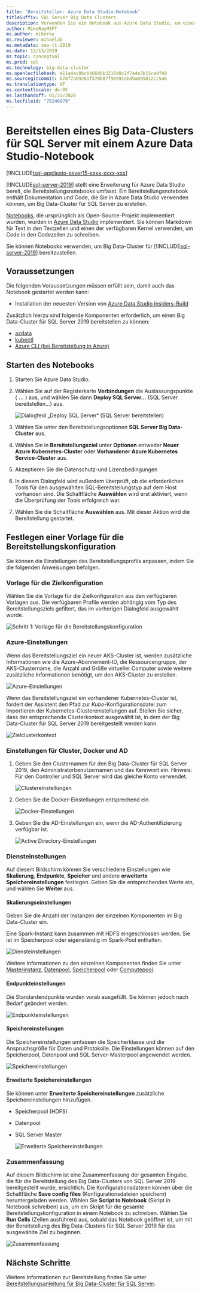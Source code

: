 ```yaml
---
title: 'Bereitstellen: Azure Data Studio-Notebook'
titleSuffix: SQL Server Big Data Clusters
description: Verwenden Sie ein Notebook aus Azure Data Studio, um einen Big Data-Cluster bereitzustellen.
author: MikeRayMSFT
ms.author: mikeray
ms.reviewer: mihaelab
ms.metadata: seo-lt-2019
ms.date: 12/13/2019
ms.topic: conceptual
ms.prod: sql
ms.technology: big-data-cluster
ms.openlocfilehash: e11a4ac0bcbb66d6b3216d8c2f7a4a3b15cedfb8
ms.sourcegitcommit: b78f7ab9281f570b87f96991ebd9a095812cc546
ms.translationtype: HT
ms.contentlocale: de-DE
ms.lasthandoff: 01/31/2020
ms.locfileid: "75246870"
---
```

# <a name="deploy-sql-server-big-data-cluster-with-azure-data-studio-notebook"></a>Bereitstellen eines Big Data-Clusters für SQL Server mit einem Azure Data Studio-Notebook

[!INCLUDE[tsql-appliesto-ssver15-xxxx-xxxx-xxx](../includes/tsql-appliesto-ssver15-xxxx-xxxx-xxx.md)]

[!INCLUDE[sql-server-2019](../includes/sssqlv15-md.md)] stellt eine Erweiterung für Azure Data Studio bereit, die Bereitstellungsnotebooks umfasst. Ein Bereitstellungsnotebook enthält Dokumentation und Code, die Sie in Azure Data Studio verwenden können, um Big Data-Cluster für SQL Server zu erstellen.

[Notebooks](notebooks-guidance.md), die ursprünglich als Open-Source-Projekt implementiert wurden, wurden in [Azure Data Studio](https://docs.microsoft.com/sql/azure-data-studio/download) implementiert. Sie können Markdown für Text in den Textzellen und einen der verfügbaren Kernel verwenden, um Code in den Codezellen zu schreiben.

Sie können Notebooks verwenden, um Big Data-Cluster für [!INCLUDE[sql-server-2019](../includes/sssqlv15-md.md)] bereitzustellen.

## <a name="prerequisites"></a>Voraussetzungen

Die folgenden Voraussetzungen müssen erfüllt sein, damit auch das Notebook gestartet werden kann:

* Installation der neuesten Version von [Azure Data Studio Insiders-Build](https://github.com/microsoft/azuredatastudio#try-out-the-latest-insiders-build-from-master)

Zusätzlich hierzu sind folgende Komponenten erforderlich, um einen Big Data-Cluster für SQL Server 2019 bereitstellen zu können:

* [azdata](deploy-install-azdata.md)
* [kubectl](https://kubernetes.io/docs/tasks/tools/install-kubectl/#install-kubectl-binary-using-native-package-management)
* [Azure CLI (bei Bereitstellung in Azure)](https://docs.microsoft.com/cli/azure/install-azure-cli?view=azure-cli-latest)

## <a name="launch-the-notebook"></a>Starten des Notebooks

1. Starten Sie Azure Data Studio.

2. Wählen Sie auf der Registerkarte **Verbindungen** die Auslassungspunkte ( **...** ) aus, und wählen Sie dann **Deploy SQL Server...** (SQL Server bereitstellen...) aus.

   ![Dialogfeld „Deploy SQL Server“ (SQL Server bereitstellen)](media/deploy-notebooks/deploy-notebooks.png)

3. Wählen Sie unter den Bereitstellungsoptionen **SQL Server Big Data-Cluster** aus.

4. Wählen Sie in **Bereitstellungsziel** unter **Optionen** entweder **Neuer Azure Kubernetes-Cluster** oder **Vorhandener Azure Kubernetes Service-Cluster** aus.

5. Akzeptieren Sie die Datenschutz-und Lizenzbedingungen

6. In diesem Dialogfeld wird außerdem überprüft, ob die erforderlichen Tools für den ausgewählten SQL-Bereitstellungstyp auf dem Host vorhanden sind. Die Schaltfläche **Auswählen** wird erst aktiviert, wenn die Überprüfung der Tools erfolgreich war.

7. Wählen Sie die Schaltfläche **Auswählen** aus. Mit dieser Aktion wird die Bereitstellung gestartet.

## <a name="set-deployment-configuration-template"></a>Festlegen einer Vorlage für die Bereitstellungskonfiguration

Sie können die Einstellungen des Bereitstellungsprofils anpassen, indem Sie die folgenden Anweisungen befolgen.

### <a name="target-configuration-template"></a>Vorlage für die Zielkonfiguration

Wählen Sie die Vorlage für die Zielkonfiguration aus den verfügbaren Vorlagen aus. Die verfügbaren Profile werden abhängig vom Typ des Bereitstellungsziels gefiltert, das im vorherigen Dialogfeld ausgewählt wurde.

   ![Schritt 1: Vorlage für die Bereitstellungskonfiguration](media/deploy-notebooks/deployment-configuration-template.png)

### <a name="azure-settings"></a>Azure-Einstellungen

Wenn das Bereitstellungsziel ein neuer AKS-Cluster ist, werden zusätzliche Informationen wie die Azure-Abonnement-ID, die Ressourcengruppe, der AKS-Clustername, die Anzahl und Größe virtueller Computer sowie weitere zusätzliche Informationen benötigt, um den AKS-Cluster zu erstellen.

   ![Azure-Einstellungen](media/deploy-notebooks/azure-settings.png)

Wenn das Bereitstellungsziel ein vorhandener Kubernetes-Cluster ist, fordert der Assistent den Pfad zur *Kube*-Konfigurationsdatei zum Importieren der Kubernetes-Clustereinstellungen auf. Stellen Sie sicher, dass der entsprechende Clusterkontext ausgewählt ist, in dem der Big Data-Cluster für SQL Server 2019 bereitgestellt werden kann.

   ![Zielclusterkontext](media/deploy-notebooks/target-cluster-context.png)

### <a name="cluster-docker-and-ad-settings"></a>Einstellungen für Cluster, Docker und AD

1. Geben Sie den Clusternamen für den Big Data-Cluster für SQL Server 2019, den Administratorbenutzernamen und das Kennwort ein.
Hinweis: Für den Controller und SQL Server wird das gleiche Konto verwendet.

   ![Clustereinstellungen](media/deploy-notebooks/cluster-settings.png)

2. Geben Sie die Docker-Einstellungen entsprechend ein.

   ![Docker-Einstellungen](media/deploy-notebooks/docker-settings.png)

3. Geben Sie die AD-Einstellungen ein, wenn die AD-Authentifizierung verfügbar ist.

   ![Active Directory-Einstellungen](media/deploy-notebooks/active-directory-settings.png)

### <a name="service-settings"></a>Diensteinstellungen

Auf diesem Bildschirm können Sie verschiedene Einstellungen wie **Skalierung**, **Endpunkte**, **Speicher** und andere **erweiterte Speichereinstellungen** festlegen. Geben Sie die entsprechenden Werte ein, und wählen Sie **Weiter** aus.

#### <a name="scale-settings"></a>Skalierungseinstellungen

Geben Sie die Anzahl der Instanzen der einzelnen Komponenten im Big Data-Cluster ein.

Eine Spark-Instanz kann zusammen mit HDFS eingeschlossen werden. Sie ist im Speicherpool oder eigenständig im Spark-Pool enthalten.

   ![Diensteinstellungen](media/deploy-notebooks/service-settings.png)

Weitere Informationen zu den einzelnen Komponenten finden Sie unter [Masterinstanz](concept-master-instance.md), [Datenpool](concept-data-pool.md), [Speicherpool](concept-storage-pool.md) oder [Computepool](concept-compute-pool.md).

#### <a name="endpoint-settings"></a>Endpunkteinstellungen

Die Standardendpunkte wurden vorab ausgefüllt. Sie können jedoch nach Bedarf geändert werden.

   ![Endpunkteinstellungen](media/deploy-notebooks/endpoint-settings.png)

#### <a name="storage-settings"></a>Speichereinstellungen

Die Speichereinstellungen umfassen die Speicherklasse und die Anspruchsgröße für Daten und Protokolle. Die Einstellungen können auf den Speicherpool, Datenpool und SQL Server-Masterpool angewendet werden.

   ![Speichereinstellungen](media/deploy-notebooks/storage-settings.png)

#### <a name="advanced-storage-settings"></a>Erweiterte Speichereinstellungen

Sie können unter **Erweiterte Speichereinstellungen** zusätzliche Speichereinstellungen hinzufügen.

* Speicherpool (HDFS)
* Datenpool
* SQL Server Master

   ![Erweiterte Speichereinstellungen](media/deploy-notebooks/advanced-storage-settings.png)

### <a name="summary"></a>Zusammenfassung

Auf diesem Bildschirm ist eine Zusammenfassung der gesamten Eingabe, die für die Bereitstellung des Big Data-Clusters von SQL Server 2019 bereitgestellt wurde, ersichtlich. Die Konfigurationsdateien können über die Schaltfläche **Save config files** (Konfigurationsdateien speichern) heruntergeladen werden. Wählen Sie **Script to Notebook** (Skript in Notebook schreiben) aus, um ein Skript für die gesamte Bereitstellungskonfiguration in einem Notebook zu schreiben. Wählen Sie **Run Cells** (Zellen ausführen) aus, sobald das Notebook geöffnet ist, um mit der Bereitstellung des Big Data-Clusters für SQL Server 2019 für das ausgewählte Ziel zu beginnen.

   ![Zusammenfassung](media/deploy-notebooks/deploy-sql-server-big-data-cluster-on-a-new-AKS-cluster.png)

## <a name="next-steps"></a>Nächste Schritte

Weitere Informationen zur Bereitstellung finden Sie unter [Bereitstellungsanleitung für Big Data-Cluster für SQL Server](deployment-guidance.md).
